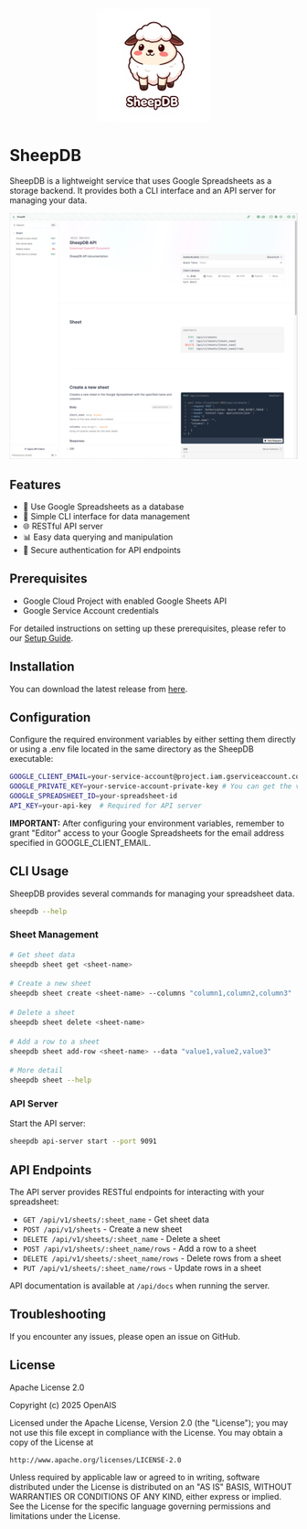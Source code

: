 <p align="center">
  <img src="assets/logo.jpeg" alt="SheepDB Logo" width="200">
</p>

# SheepDB

SheepDB is a lightweight service that uses Google Spreadsheets as a storage backend. It provides both a CLI interface and an API server for managing your data.

<p align="center">
  <img src="assets/sheepdb.png" alt="SheepDB Screenshot" width="600">
</p>

## Features

- 🔄 Use Google Spreadsheets as a database
- 🚀 Simple CLI interface for data management
- 🌐 RESTful API server
- 📊 Easy data querying and manipulation
- 🔐 Secure authentication for API endpoints

## Prerequisites

- Google Cloud Project with enabled Google Sheets API
- Google Service Account credentials

For detailed instructions on setting up these prerequisites, please refer to our [Setup Guide](./HOW-TO.md).

## Installation

You can download the latest release from [here](https://github.com/openais-io/sheepdb/releases).

## Configuration

Configure the required environment variables by either setting them directly or using a .env file located in the same directory as the SheepDB executable:

```bash
GOOGLE_CLIENT_EMAIL=your-service-account@project.iam.gserviceaccount.com
GOOGLE_PRIVATE_KEY=your-service-account-private-key # You can get the value from the service-account.json file
GOOGLE_SPREADSHEET_ID=your-spreadsheet-id
API_KEY=your-api-key  # Required for API server
```

**IMPORTANT:** After configuring your environment variables, remember to grant "Editor" access to your Google Spreadsheets for the email address specified in GOOGLE_CLIENT_EMAIL.

## CLI Usage

SheepDB provides several commands for managing your spreadsheet data.

```bash
sheepdb --help
```

### Sheet Management

```bash
# Get sheet data
sheepdb sheet get <sheet-name>

# Create a new sheet
sheepdb sheet create <sheet-name> --columns "column1,column2,column3"

# Delete a sheet
sheepdb sheet delete <sheet-name>

# Add a row to a sheet
sheepdb sheet add-row <sheet-name> --data "value1,value2,value3"

# More detail
sheepdb sheet --help
```

### API Server

Start the API server:

```bash
sheepdb api-server start --port 9091
```

## API Endpoints

The API server provides RESTful endpoints for interacting with your spreadsheet:

- `GET /api/v1/sheets/:sheet_name` - Get sheet data
- `POST /api/v1/sheets` - Create a new sheet
- `DELETE /api/v1/sheets/:sheet_name` - Delete a sheet
- `POST /api/v1/sheets/:sheet_name/rows` - Add a row to a sheet
- `DELETE /api/v1/sheets/:sheet_name/rows` - Delete rows from a sheet
- `PUT /api/v1/sheets/:sheet_name/rows` - Update rows in a sheet

API documentation is available at `/api/docs` when running the server.

## Troubleshooting

If you encounter any issues, please open an issue on GitHub.

## License

Apache License 2.0

Copyright (c) 2025 OpenAIS

Licensed under the Apache License, Version 2.0 (the "License");
you may not use this file except in compliance with the License.
You may obtain a copy of the License at

    http://www.apache.org/licenses/LICENSE-2.0

Unless required by applicable law or agreed to in writing, software
distributed under the License is distributed on an "AS IS" BASIS,
WITHOUT WARRANTIES OR CONDITIONS OF ANY KIND, either express or implied.
See the License for the specific language governing permissions and
limitations under the License.

